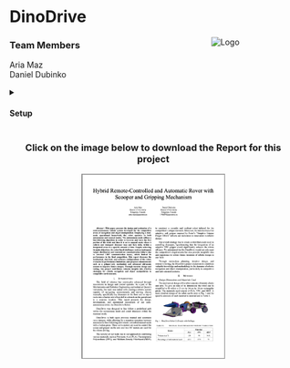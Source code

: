 # DinoDrive

<a href="https://code.engineering.queensu.ca/mren303_w2024/section003_group10_dinodrive/-/blob/main/README.md">
    <img src="/uploads/6b2fd961fc45459479258712153a4bbe/DinoDriveLogoFinal.png" align="right" width="150" alt="Logo">
</a>

</a>

<h3 align="left">Team Members</h3>
Aria Maz <br>
Daniel Dubinko
<p><p>
<!-- <br> -->

<details>

<summary><h4>Setup</h4></summary>
To use this model, it is recommended to run the following command in your terminal based on your respective opperating system below to create a virtual environment and download the required package managerss, interpreters, and libraries.


#### MacOS

```html
<p>/bin/bash -c "$(curl -fsSL https://raw.githubusercontent.com/Homebrew/install/HEAD/install.sh)" && brew install python3 arduino && mkdir DinoDriveProject && cd DinoDriveProject && python3 -m venv DinoDriveEnv && source DinoDriveEnv/bin/activate && pip install opencv-python pyserial</p>
```

#### Windows

```html
<p>mkdir DinoDriveProject; cd DinoDriveProject; python -m venv DinoDriveEnv; .\DinoDriveEnv\Scripts\Activate; pip install opencv-python pyserial; choco install arduino</p>
```

#### Linux

```html
<p>sudo apt update && sudo apt install python3-venv python3-pip arduino && mkdir DinoDriveProject && cd DinoDriveProject && python3 -m venv DinoDriveEnv && source DinoDriveEnv/bin/activate && pip install opencv-python pyserial</p>
```
  </details>

<h3 align="center">Click on the image below to download the Report for this project</h3>
<div align="center">
    <a href="https://github.com/AriaMaz/DinoDrive/blob/103be8d919bcde65d3db6c7da4088e0a76c2fe18/MREN303FinalReport.pdf">
        <img src="Images/DinoDriveReport.png" width="50%" alt="PDF Preview">
    </a>
</div>

